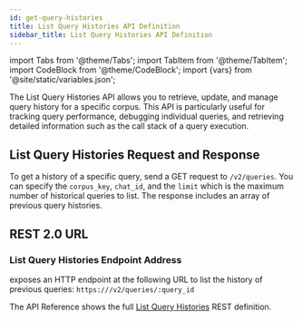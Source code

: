 ```yaml
---
id: get-query-histories
title: List Query Histories API Definition
sidebar_title: List Query Histories API Definition
---
```


import Tabs from '@theme/Tabs';
import TabItem from '@theme/TabItem';
import CodeBlock from '@theme/CodeBlock';
import {vars} from '@site/static/variables.json';

The List Query Histories API allows you to retrieve, update, and manage query 
history for a specific corpus. This API is particularly useful for tracking 
query performance, debugging individual queries, and retrieving detailed 
information such as the call stack of a query execution.

## List Query Histories Request and Response

To get a history of a specific query, send a GET request to 
`/v2/queries`. You can specify the `corpus_key`, `chat_id`, and the 
`limit` which is the maximum number of historical queries to list. The 
response includes an array of previous query histories.

## REST 2.0 URL

### List Query Histories Endpoint Address

<Config v="names.product"/> exposes an HTTP endpoint at the following URL
to list the history of previous queries:
<code>https://<Config v="domains.rest.indexing"/>/v2/queries/:query_id</code>

The API Reference shows the full [List Query Histories](/docs/rest-api/get-query-histories) REST definition.